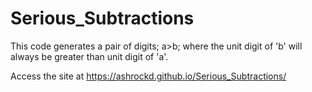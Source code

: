 # Serious_Subtractions
This code generates a pair of digits; a>b; where the unit digit of 'b' will always be greater than unit digit of 'a'.

Access the site at https://ashrockd.github.io/Serious_Subtractions/